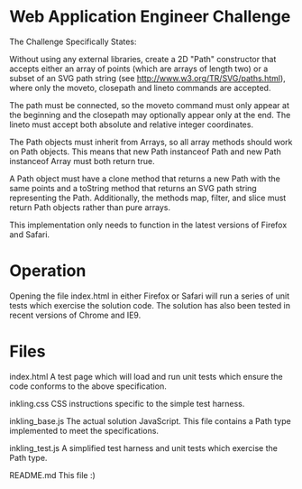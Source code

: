 # Web Application Engineer Challenge

The Challenge Specifically States:

Without using any external libraries, create a 2D "Path" constructor 
that accepts either an array of points (which are arrays of length two) or
a subset of an SVG path string (see http://www.w3.org/TR/SVG/paths.html),
where only the moveto, closepath and lineto commands are accepted.

The path must be connected, so the moveto command must only appear at the
beginning and the closepath may optionally appear only at the end. The
lineto must accept both absolute and relative integer coordinates.

The Path objects must inherit from Arrays, so all array methods should
work on Path objects. This means that new Path instanceof Path and new
Path instanceof Array must both return true.

A Path object must have a clone method that returns a new Path with the
same points and a toString method that returns an SVG path string
representing the Path. Additionally, the methods map, filter, and slice
must return Path objects rather than pure arrays.

This implementation only needs to function in the latest versions of
Firefox and Safari.

# Operation

Opening the file index.html in either Firefox or Safari will run a series
of unit tests which exercise the solution code. The solution has also been
tested in recent versions of Chrome and IE9.

# Files

index.html          A test page which will load and run unit tests which
                    ensure the code conforms to the above specification.

inkling.css         CSS instructions specific to the simple test harness.

inkling\_base.js    The actual solution JavaScript. This file contains a
                    Path type implemented to meet the specifications.

inkling\_test.js    A simplified test harness and unit tests which exercise
                    the Path type.

README.md           This file :)

